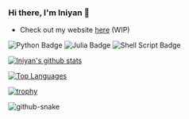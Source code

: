 ### Hi there, I'm Iniyan 👋

- Check out my website [here](https://iniyannatarajan.github.io/) (WIP)

<p>
<!-- Python Badge -->
<img src="https://img.shields.io/badge/Python-3776AB?style=flat-square&logo=python&logoColor=white" alt="Python Badge"/>

<!-- Julia Badge -->
<img src="https://img.shields.io/badge/Julia-9558B2?style=flat-square&logo=julia&logoColor=white" alt="Julia Badge"/>

<!-- Shell Script Badge -->
<img src="https://img.shields.io/badge/Shell_Script-121011?style=flat-square&logo=gnu-bash&logoColor=white" alt="Shell Script Badge"/>
</p>

[![Iniyan's github stats](https://github-readme-stats.vercel.app/api?username=iniyannatarajan&show_icons=true&theme=gotham&border_color=2ba888)](https://github.com/anuraghazra/github-readme-stats)

[![Top Languages](https://github-readme-stats.vercel.app/api/top-langs/?username=iniyannatarajan&layout=compact&size_weight=0&count_weight=1&theme=gotham&border_color=2ba888)](https://github.com/anuraghazra/github-readme-stats)

[![trophy](https://github-profile-trophy.vercel.app/?username=iniyannatarajan&theme=onedark&margin-w=15&margin-h=15&no-bg=true&rank=-C&column=4)](https://github.com/ryo-ma/github-profile-trophy)

<picture>
  <source media="(prefers-color-scheme: dark)" srcset="https://github.com/iniyannatarajan/iniyannatarajan/blob/output/github-contribution-grid-snake-dark.svg" />
  <source media="(prefers-color-scheme: light)" srcset="https://github.com/iniyannatarajan/iniyannatarajan/blob/output/github-contribution-grid-snake.svg" />
  <img alt="github-snake" src="github-snake.svg" />
</picture>
